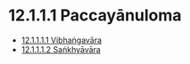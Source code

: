 

# 12.1.1.1 Paccayānuloma

* [12.1.1.1.1 Vibhaṅgavāra](12.1.1.1/12.1.1.1.1.md)
* [12.1.1.1.2 Saṅkhyāvāra](12.1.1.1/12.1.1.1.2.md)



